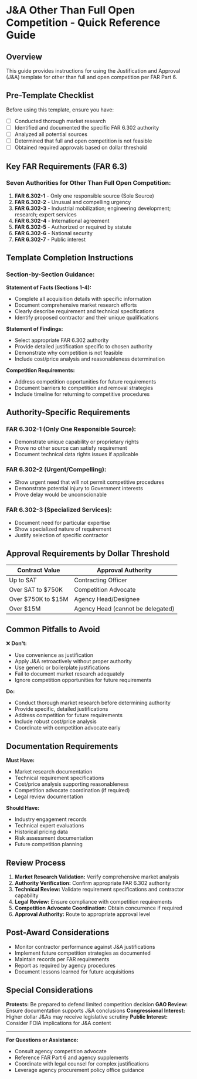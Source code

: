 # J&A Other Than Full Open Competition - Quick Reference Guide

## Overview
This guide provides instructions for using the Justification and Approval (J&A) template for other than full and open competition per FAR Part 6.

## Pre-Template Checklist

Before using this template, ensure you have:
- [ ] Conducted thorough market research
- [ ] Identified and documented the specific FAR 6.302 authority
- [ ] Analyzed all potential sources
- [ ] Determined that full and open competition is not feasible
- [ ] Obtained required approvals based on dollar threshold

## Key FAR Requirements (FAR 6.3)

### Seven Authorities for Other Than Full Open Competition:
1. **FAR 6.302-1** - Only one responsible source (Sole Source)
2. **FAR 6.302-2** - Unusual and compelling urgency
3. **FAR 6.302-3** - Industrial mobilization; engineering development; research; expert services
4. **FAR 6.302-4** - International agreement
5. **FAR 6.302-5** - Authorized or required by statute
6. **FAR 6.302-6** - National security
7. **FAR 6.302-7** - Public interest

## Template Completion Instructions

### Section-by-Section Guidance:

**Statement of Facts (Sections 1-4):**
- Complete all acquisition details with specific information
- Document comprehensive market research efforts
- Clearly describe requirement and technical specifications
- Identify proposed contractor and their unique qualifications

**Statement of Findings:**
- Select appropriate FAR 6.302 authority
- Provide detailed justification specific to chosen authority
- Demonstrate why competition is not feasible
- Include cost/price analysis and reasonableness determination

**Competition Requirements:**
- Address competition opportunities for future requirements
- Document barriers to competition and removal strategies
- Include timeline for returning to competitive procedures

## Authority-Specific Requirements

### FAR 6.302-1 (Only One Responsible Source):
- Demonstrate unique capability or proprietary rights
- Prove no other source can satisfy requirement
- Document technical data rights issues if applicable

### FAR 6.302-2 (Urgent/Compelling):
- Show urgent need that will not permit competitive procedures
- Demonstrate potential injury to Government interests
- Prove delay would be unconscionable

### FAR 6.302-3 (Specialized Services):
- Document need for particular expertise
- Show specialized nature of requirement
- Justify selection of specific contractor

## Approval Requirements by Dollar Threshold

| Contract Value | Approval Authority |
|----------------|-------------------|
| Up to SAT | Contracting Officer |
| Over SAT to $750K | Competition Advocate |
| Over $750K to $15M | Agency Head/Designee |
| Over $15M | Agency Head (cannot be delegated) |

## Common Pitfalls to Avoid

❌ **Don't:**
- Use convenience as justification
- Apply J&A retroactively without proper authority
- Use generic or boilerplate justifications
- Fail to document market research adequately
- Ignore competition opportunities for future requirements

 **Do:**
- Conduct thorough market research before determining authority
- Provide specific, detailed justifications
- Address competition for future requirements
- Include robust cost/price analysis
- Coordinate with competition advocate early

## Documentation Requirements

**Must Have:**
- Market research documentation
- Technical requirement specifications
- Cost/price analysis supporting reasonableness
- Competition advocate coordination (if required)
- Legal review documentation

**Should Have:**
- Industry engagement records
- Technical expert evaluations
- Historical pricing data
- Risk assessment documentation
- Future competition planning

## Review Process

1. **Market Research Validation:** Verify comprehensive market analysis
2. **Authority Verification:** Confirm appropriate FAR 6.302 authority
3. **Technical Review:** Validate requirement specifications and contractor capability
4. **Legal Review:** Ensure compliance with competition requirements
5. **Competition Advocate Coordination:** Obtain concurrence if required
6. **Approval Authority:** Route to appropriate approval level

## Post-Award Considerations

- Monitor contractor performance against J&A justifications
- Implement future competition strategies as documented
- Maintain records per FAR requirements
- Report as required by agency procedures
- Document lessons learned for future acquisitions

## Special Considerations

**Protests:** Be prepared to defend limited competition decision
**GAO Review:** Ensure documentation supports J&A conclusions
**Congressional Interest:** Higher dollar J&As may receive legislative scrutiny
**Public Interest:** Consider FOIA implications for J&A content

---

**For Questions or Assistance:**
- Consult agency competition advocate
- Reference FAR Part 6 and agency supplements
- Coordinate with legal counsel for complex justifications
- Leverage agency procurement policy office guidance

